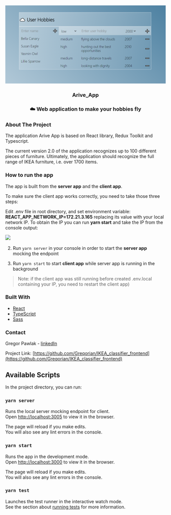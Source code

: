 <br />
<p align="center">
<img src="public/preview.PNG" width="600"> 
  <h3 align="center">Arive_App
</h3>

  <h3 align="center">
    ☁️ Web application to make your hobbies fly
  </h3>
</p>

<!-- ABOUT THE PROJECT -->

### About The Project

The application Arive App is based on React library, Redux Toolkit and Typescript.

The current version 2.0 of the application recognizes up to 100 different pieces of furniture. Ultimately, the application should recognize the full range of IKEA furniture, i.e. over 1700 items.

### How to run the app

The app is built from the **server app** and the **client app**.

To make sure the client app works correctly, you need to take those three steps:

Edit .env file in root directory, and set environment variable: **REACT_APP_NETWORK_IP=172.21.3.165**
replacing its value with your local network IP.
To obtain the IP you can run **yarn start** and take the IP from the console output:

![](https://i.imgur.com/fGR8EmP.png)

2. Run `yarn server` in your console in order to start the **server app** mocking the endpoint

3. Run `yarn start` to start **client app** while server app is running in the background

> Note: if the client app was still running before created .env.local containing your IP, you need to restart the client app)

### Built With

- [React](https://reactjs.org/)
- [TypeScript](https://www.typescriptlang.org/)
- [Sass](https://sass-lang.com/)

<!-- CONTACT -->

### Contact

Gregor Pawlak - [linkedIn](https://www.linkedin.com/in/grzegorz-pawlak/)

Project Link: [https://github.com/Greqorian/IKEA_classifier_frontend](https://github.com/Greqorian/IKEA_classifier_frontend)

## Available Scripts

In the project directory, you can run:

### `yarn server`

Runs the local server mocking endpoint for client.\
Open [http://localhost:3005](http://localhost:3005) to view it in the browser.

The page will reload if you make edits.\
You will also see any lint errors in the console.

### `yarn start`

Runs the app in the development mode.\
Open [http://localhost:3000](http://localhost:3000) to view it in the browser.

The page will reload if you make edits.\
You will also see any lint errors in the console.

### `yarn test`

Launches the test runner in the interactive watch mode.\
See the section about [running tests](https://facebook.github.io/create-react-app/docs/running-tests) for more information.
